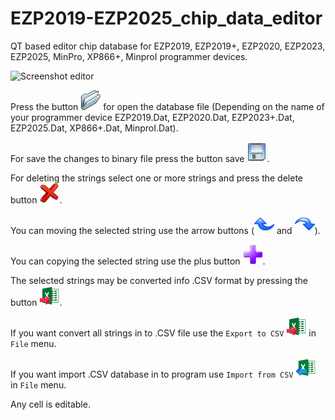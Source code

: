 # EZP2019-EZP2025_chip_data_editor
QT based editor  chip database for EZP2019, EZP2019+, EZP2020, EZP2023, EZP2025, MinPro, XP866+, MinproI programmer devices.

![Screenshot editor](https://github.com/bigbigmdm/EZP2019-EZP2025_chip_data_editor/blob/main/img/ezp_editor.png)

Press the button ![read](img/open.png) for open the database file (Depending on the name of your programmer device EZP2019.Dat, EZP2020.Dat, EZP2023+.Dat, EZP2025.Dat, XP866+.Dat, MinproI.Dat).

For save the changes to binary file press the button save ![save](img/save.png).

For deleting the strings select one or more strings and press the delete button ![delete](img/del.png).

You can moving the selected string use the arrow buttons (![undo](img/undo.png) and ![redo](img/redo.png)).

You can copying the selected string use the plus button ![plus](img/plus.png).

The selected strings may be converted info .CSV format by pressing the button ![tocsv](img/tocsv.png). 

If you want convert all strings in to .CSV file use the `Export to CSV` ![tocsv](img/tocsv.png) in `File` menu.

If you want import .CSV database in to program use `Import from CSV` ![import](img/import.png) in `File` menu.

Any cell is editable.

